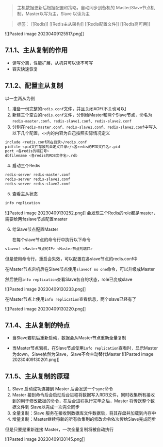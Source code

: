 > 主机数据更新后根据配置和策略，自动同步到备机的 Master/Slave节点机制，Master以写为主，Slave 以读为主

> 标签： [[Redis]] [[Redis主从架构]] [[Redis配置文件]] [[Redis高可用]] 

![[Pasted image 20230409125517.png]]

## 7.1.1、主从复制的作用

-   读写分离，性能扩展，从机只可以读不可写
-   容灾快速恢复

## 7.1.2、配置主从复制

以一主两从为例

1.  准备一份完整的`redis.conf`文件，并且关闭AOF(不关也可以)
2.  新建三个空白的`redis.conf`文件，分别给Master和两个Slave节点，命名为`redis-master.conf`、`redis-slave1.conf`、`redis-slave2.conf`
3.  分别在`redis-master.conf`、`redis-slave1.conf`、`redis-slave2.conf`中写入以下几个配置，`<>`内的内容为自己按照实际情况定义

```Bash
include <redis.conf所在目录>/redis.conf
pidfile <pid文件存放的自定义目录>/<各redis的PID文件名>.pid
port <各redis的端口号>
dbfilename <各redis的RDB文件名>.rdb
```

4.  启动三个Redis

```Bash
redis-server redis-master.conf
redis-server redis-slave1.conf
redis-server redis-slave2.conf
```

5.  查看主从状态

```Bash
info replication
```

![[Pasted image 20230409130252.png]]
会发现三个Redis的role都是master，需要给两台slave节点配置master

6.  给Slave节点配置Master
    
    在每个slave节点的命令行中执行以下命令

```Bash
slaveof <Master节点的IP> <Master节点的端口>
```

但是使用命令行，重启会失效，可以配置在各slave节点的redis.conf中

在Master节点宕机后在Slave节点使用`slaveof no one`命令，可以升级成Master

然后使用`info replication`查看Slave各自的状态，role已变成slave

![[Pasted image 20230409130233.png]]

在Master节点上使用`info replication`查看信息，两个slave已经有了

![[Pasted image 20230409130220.png]]

## 7.1.4、主从复制的特点

-   当Slave宕机后重新启动，数据会从Master节点重新全量复制
    
-   当Master节点宕机，在Slave节点使用`info replication`查看时，显示Master为down，Slave依然为Slave，Slave不会主动替代Master
    ![[Pasted image 20230409130201.png]]

## 7.1.5、主从复制的原理

1.  Slave 启动成功连接到 Master 后会发送一个`sync`命令
2.  Master 接到命令后会启动后台进程将数据写入RDB文件，同时收集所有接收到的用于修改数据的命令，在后台进程执行完毕之后，Master 将传送整个数据文件到 Slave以完成一次完全同步
3.  全量复制：Slave 服务在接收到数据库文件数据后，将其存盘并加载到内存中
4.  增量复制：Master继续将新的所有收集到的修改命令依次传给Slave完成同步

但是只要是重新连接 Master，—次全量复制将被自动执行

![[Pasted image 20230409130145.png]]